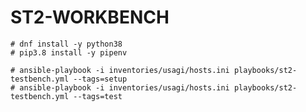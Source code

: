 ST2-WORKBENCH
=============
```console
# dnf install -y python38
# pip3.8 install -y pipenv
```

```console
# ansible-playbook -i inventories/usagi/hosts.ini playbooks/st2-testbench.yml --tags=setup
# ansible-playbook -i inventories/usagi/hosts.ini playbooks/st2-testbench.yml --tags=test
```
